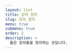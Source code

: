 ```yaml
---
layout: list
title: 강의 정리
slug: 강의 정리
menu: true
submenu: true
order: 2
description: >
  들은 강의들을 정리하는 곳입니다.
---
```

